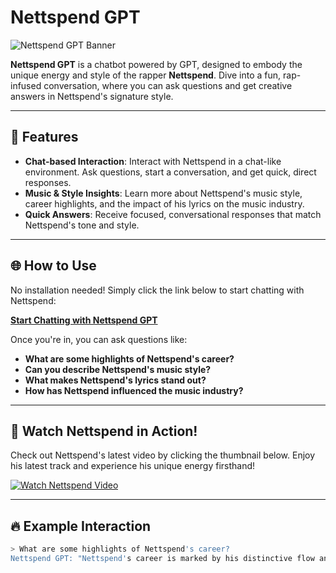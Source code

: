# Nettspend GPT

![Nettspend GPT Banner](https://i.imgur.com/OEDTvHu.jpeg)

**Nettspend GPT** is a chatbot powered by GPT, designed to embody the unique energy and style of the rapper **Nettspend**. Dive into a fun, rap-infused conversation, where you can ask questions and get creative answers in Nettspend's signature style.

---

## 🚀 Features

- **Chat-based Interaction**: Interact with Nettspend in a chat-like environment. Ask questions, start a conversation, and get quick, direct responses.
- **Music & Style Insights**: Learn more about Nettspend's music style, career highlights, and the impact of his lyrics on the music industry.
- **Quick Answers**: Receive focused, conversational responses that match Nettspend's tone and style.

---

## 🌐 How to Use

No installation needed! Simply click the link below to start chatting with Nettspend:

[**Start Chatting with Nettspend GPT**](https://chatgpt.com/g/g-67864fdd55108191ab76df8b2516bf80-nettspend)

Once you're in, you can ask questions like:

- **What are some highlights of Nettspend's career?**
- **Can you describe Nettspend's music style?**
- **What makes Nettspend's lyrics stand out?**
- **How has Nettspend influenced the music industry?**

---

## 🎥 Watch Nettspend in Action!

Check out Nettspend's latest video by clicking the thumbnail below. Enjoy his latest track and experience his unique energy firsthand!

[![Watch Nettspend Video](https://img.youtube.com/vi/eeineWdeL9w/maxresdefault.jpg)](https://youtu.be/eeineWdeL9w?si=DHlpsmY7CansvjNh)

---

## 🔥 Example Interaction

```bash
> What are some highlights of Nettspend's career?
Nettspend GPT: "Nettspend's career is marked by his distinctive flow and ability to move crowds. His debut track shook the streets and he’s never looked back since!"
